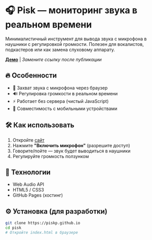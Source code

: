 # 🎧 Pisk — мониторинг звука в реальном времени

Минималистичный инструмент для вывода звука с микрофона в наушники с регулировкой громкости. Полезен для вокалистов, подкастеров или как замена слуховому аппарату.

**[Демо](https://piskp.github.io)** | *Замените ссылку после публикации*

## 🔥 Особенности
- 🎤 Захват звука с микрофона через браузер
- 🔊 Регулировка громкости в реальном времени
- ⚡ Работает без сервера (чистый JavaScript)
- 📱 Совместимость с мобильными устройствами

## 🛠 Как использовать
1. Откройте [сайт](https://piskp.github.io)
2. Нажмите **"Включить микрофон"** (разрешите доступ)
3. Говорите/пойте — звук будет выводиться в наушники
4. Регулируйте громкость ползунком

## 🚀 Технологии
- Web Audio API
- HTML5 / CSS3
- GitHub Pages (хостинг)

## ⚙️ Установка (для разработки)
```bash
git clone https://piskp.github.io
cd pisk
# Откройте index.html в браузере
